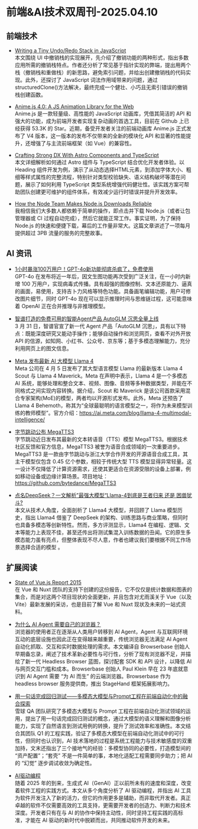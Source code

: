 # 前端&AI技术双周刊-2025.04.10

## 前端技术
- [Writing a Tiny Undo/Redo Stack in JavaScript](https://blog.julik.nl/2025/03/a-tiny-undo-stack)
<br>本文围绕 UI 中撤销栈的实现展开，先介绍了撤销功能的两种形式，指出多数应用所需的撤销栈特点。作者还分析了常见基于指针实现的弊端，提出用两个栈（撤销栈和重做栈）的新思路，避免索引问题，并给出创建撤销栈的代码实现。此外，还探讨了 JavaScript 词法作用域带来的问题，通过structuredClone()方法解决，最终完成一个健壮、小巧且无索引错误的撤销栈创建函数。

- [Anime.js 4.0: A JS Animation Library for the Web](https://ku.baidu-int.com/knowledge/HFVrC7hq1Q/76YVMWYfJM/YTLhlw6TTE/pvIwChd8W2ts_R)
<br>Anime.js 是一款轻量级、高性能的 JavaScript 动画库，凭借其简洁的 API 和强大的功能，成为前端开发者实现复杂动画的首选工具，目前在 Github 上已经获得 53.3K 的 Star。近期，备受开发者关注的前端动画库 Anime.js 正式发布了 V4 版本，这一版本的发布不仅带来的全新的模块化 API 和显著的性能提升，还增强了与主流前端框架（如 Vue）的兼容性。

- [Crafting Strong DX With Astro Components and TypeScript](https://css-tricks.com/crafting-strong-dx-with-astro-components-and-typescript/)
<br>本文详细解析如何通过 Astro 组件与 TypeScript 结合优化开发者体验。以 Heading 组件开发为例，演示了从动态选择HTML元素，到添加字体大小、粗细等样式属性的完整流程，特别针对类型校验缺失、语义结构破坏等潜在问题，展示了如何利用 TypeScript 类型系统增强代码健壮性。该实践方案可帮助团队创建更可维护的组件体系，有效减少运行时错误并提升开发效率。

- [How the Node Team Makes Node.js Downloads Reliable](https://nodejs.org/en/blog/announcements/making-nodejs-downloads-reliable)
<br>我相信我们大多数人都依赖于简单的操作，即点击并下载 Node.js（或者让包管理器或 CI 过程自动完成），然后它就能正常工作。事实证明，为了保持 Node.js 的快速和便捷下载，幕后的工作量非常大。这篇文章讲述了一项每月提供超过 3PB 流量的服务的完整故事。

## AI 资讯
- [1小时暴涨100万用户！GPT-4o新功能彻底杀疯了，免费使用](https://mp.weixin.qq.com/s/yOoEjgm7cOPKdIXlaTa0zw)
<br>GPT-4o 在发布将近一年后，因文生图功能再次受到广泛关注，在一小时内新增 100 万用户，实现病毒式传播。具有超强的图像控制、文本还原能力、逼真的画面，易使用，支持吉卜力风格等特色功能。具备画笔编辑功能，用户可修改图片细节，同时 GPT-4o 现在可以显示推理时间与思维链过程，这可能意味着 OpenAI 正在合并推理与非推理模型。

- [智谱打造的免费可用的智能Agent产品 AutoGLM 沉思全量上线](https://autoglm-research.zhipuai.cn/)
<br>3 月 31 日，智谱官宣了新一代 Agent 产品「AutoGLM 沉思」，具有以下特点：既能深度研究又能动手操作；能够自动操作和浏览网页，查看不对外开放 API 的信源，如知网、小红书、公众号、京东等；基于多模态理解能力，充分利用网页上的图文信息。

- [Meta 发布最新 AI 大模型 Llama 4](https://baijiahao.baidu.com/s?id=1828612614870809121&wfr=spider&for=pc)
<br>Meta 公司在 4 月 5 日发布了其大型语言模型 Llama 的最新版本 Llama 4 Scout 与 Llama 4 Maverick。Meta 在声明中表示，Llama 4 是一个多模态 AI 系统，能够处理和整合文本、视频、图像、音频等多种数据类型，并能在不同格式之间实现内容转换。据介绍，Scout 和 Maverick 是该公司首款采用混合专家架构(MoE)的模型，两者均以开源形式发布。此外，Meta 还预告了 Llama 4 Behemoth，称其为“全球最聪明的语言模型之一，将作为未来模型训练的教师模型”。官方介绍：https://ai.meta.com/blog/llama-4-multimodal-intelligence/

- [字节跳动公布 MegaTTS3](https://www.163.com/dy/article/JS7T7S6905566WT8.html)
<br>字节跳动近日发布其最新的文本转语音（TTS）模型 MegaTTS3。根据技术社区反馈和官方信息，MegaTTS3 被誉为语音合成领域的一次重要进步。MegaTTS3 是一款由字节跳动与浙江大学合作开发的开源语音合成工具，其主干模型仅包含 0.45 亿个参数，相较于传统大型 TTS 模型显得异常轻量。这一设计不仅降低了计算资源需求，还使其更适合在资源受限的设备上部署，例如移动设备或边缘计算场景。项目地址：https://github.com/bytedance/MegaTTS3

- [点名DeepSeek？一文解析”最强大模型“Llama-4到底是王者归来 还是 困兽犹斗?](https://juejin.cn/post/7490686860089917476)
<br>本文从技术人角度，全面剖析了 Llama4 大模型，并回顾了 Llama 模型历史，指出 Llama4 借鉴了 DeepSeek 的架构、训练思路与商业策略，但同时也具备多模态等创新特性。然而，多方评测显示，Llama4 在编程、逻辑、文本等能力上表现不佳，甚至还传出将测试集混入训练数据的丑闻。它的原生多模态能力虽有亮点，但整体表现不尽人意，作者也建议我们要根据不同工作场景选择合适的模型 。

## 扩展阅读
- [State of Vue.js Report 2015](https://www.monterail.com/stateofvue)
<br>在 Vue 和 Nuxt 团队的支持下创建的这份报告，它不仅仅是统计数据和图表的集合，而是对这两个项目现状的全面更新，并且包含对尤雨溪关于 Vue（以及 Vite）最新发展的采访，也是目前了解 Vue 和 Nuxt 现状及未来的一站式资料。

- [为什么 AI Agent 需要自己的浏览器？](https://mp.weixin.qq.com/s/n0XrUIefTRSZpndtvuSdXA)
<br>浏览器的使用者正在逐渐从人类用户转移到 AI Agent，Agent 与互联网环境互动的底层设施也因此正在变得越来越重要，传统浏览器无法满足 AI Agent 自动化抓取、交互和实时数据处理的需求。本文编译自 Browserbase 创始人早期备忘录，阐述了技术革新必要性与可行性，分析了现有浏览器不足，并描绘了新一代 Headless Browser 蓝图，探讨配套 SDK 和 API 设计，以降低 AI 与网页交互门槛和成本。Browserbase 创始人 Paul Klein 早在 23 年底就意识到 AI Agent 需要 “为 AI 而生” 的云端浏览器。Browserbase 作为 headless browser 服务提供商，推出 StageHand 框架拓展影响力。

- [用一句话完成回归测试——多模态大模型与Prompt工程在前端自动化中的融合探索](https://mp.weixin.qq.com/s/Pmwq4mtD42II9dGlHfMhmw)
<br>雪球 QA 团队研究了多模态大模型与 Prompt 工程在前端自动化测试领域的运用，提出了用一句话完成回归测试的概念，通过大模型的语义理解和图像分析能力，实现了自然语言到测试用例的转换，提升了测试效率和准确性。本文结合其团队 Q1 的工程实践，验证了多模态大模型在前端自动化测试中的可行性，但同时也认识到，AI 技术落地的过程是系统工程能力与技术敏感度的双重加持，文末还指出了三个接地气的经验：多模型协同的必要性，打造模型间的 “资产配置”；“套壳” 不是一件简单的事，本地化适配工程需要同步助力；把 AI 的 “幻觉” 逐步调试收敛为确定性。

- [AI驱动编程](https://mp.weixin.qq.com/s/I1wez7lQ8dtKz8fNJxsmLg)
<br>随着 2025 年的到来，生成式 AI（GenAI）正以前所未有的速度和深度，改变着软件工程的实践方式。本文从多个角度分析了 AI 驱动编程，并指出 AI 工具为软件开发注入了新的活力，但它的作用更多是辅助，而非取代开发者。真正卓越的软件不仅需要高效的工具支持，更需要开发者的创造力、判断力和技术深度。开发者只有在与 AI 的协作中保持主动性，同时坚持工程实践的高标准，才能在 AI 驱动的新时代中脱颖而出，共同推动软件开发的未来。
